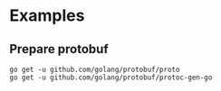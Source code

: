# Examples

## Prepare protobuf

```
go get -u github.com/golang/protobuf/proto
go get -u github.com/golang/protobuf/protoc-gen-go
```